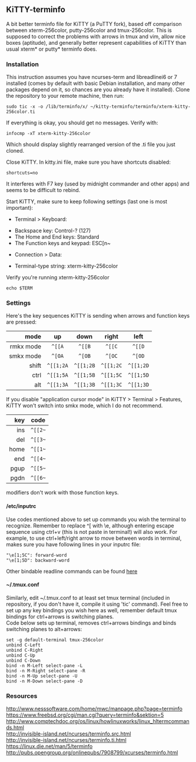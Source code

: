 ## KiTTY-terminfo
A bit better terminfo file for KiTTY (a PuTTY fork), based off comparison between xterm-256color, putty-256color and tmux-256color. This is supposed to correct the problems with arrows in tmux and vim, allow nice boxes (aptitude), and generally better represent capabilities of KiTTY than usual xterm\* or putty\* terminfo does.  
  
### Installation
This instruction assumes you have ncurses-term and libreadlinei6 or 7 installed (comes by default with basic Debian installation, and many other packages depend on it, so chances are you already have it installed).
Clone the repository to your remote machine, then run:  
```
sudo tic -x -o /lib/terminfo/x/ ~/kitty-terminfo/terminfo/xterm-kitty-256color.ti
```
  
If everything is okay, you should get no messages. Verify with:  
```
infocmp -xT xterm-kitty-256color
```
Which should display slightly rearranged version of the .ti file you just cloned.  
  
Close KiTTY. In kitty.ini file, make sure you have shortcuts disabled:
```
shortcuts=no
```
It interferes with F7 key (used by midnight commander and other apps) and seems to be difficult to rebind.

Start KiTTY, make sure to keep following settings (last one is most important):
- Terminal > Keyboard:
 * Backspace key: Control-? (127)
 * The Home and End keys: Standard
 * The Function keys and keypad: ESC[n~
- Connection > Data:
 * Terminal-type string: xterm-kitty-256color  
  
Verify you're running xterm-kitty-256color
```
echo $TERM
```
  
### Settings  
  
Here's the key sequences KiTTY is sending when arrows and function keys are pressed:  
  
|   mode    |     up    |    down   |   right   |    left   |
| --------: | :-------: | :-------: | :-------: | :-------: |
| rmkx mode |   `^[[A`  |   `^[[B`  |   `^[[C`  |   `^[[D`  |
| smkx mode |   `^[OA`  |   `^[OB`  |   `^[OC`  |   `^[OD`  |
|   shift   | `^[[1;2A` | `^[[1;2B` | `^[[1;2C` | `^[[1;2D` |
|    ctrl   | `^[[1;5A` | `^[[1;5B` | `^[[1;5C` | `^[[1;5D` |
|     alt   | `^[[1;3A` | `^[[1;3B` | `^[[1;3C` | `^[[1;3D` |
  
If you disable "application cursor mode" in KiTTY > Terminal > Features, KiTTY won't switch into smkx mode, which I do not recommend.  
  
| key | code |
| ---: | :---: |
| ins | `^[[2~` |
| del | `^[[3~` |
| home | `^[[1~` |
| end | `^[[4~` |
| pgup | `^[[5~` |
| pgdn | `^[[6~` |
  
modifiers don't work with those function keys.  

#### /etc/inputrc
Use codes mentioned above to set up commands you wish the terminal to recognize. Remember to replace ^[ with \e, although entering escape sequence using ctrl+v (this is not paste in terminal!) will also work.
For example, to use ctrl+left/right arrow to move between words in terminal, makes sure you have following lines in your inputrc file:  
```
"\e[1;5C": forward-word
"\e[1;5D": backward-word
```
Other bindable readline commands can be found [here](https://www.gnu.org/software/bash/manual/html_node/Bindable-Readline-Commands.html)  

#### ~/.tmux.conf
Similarly, edit ~/.tmux.conf to at least set tmux terminal (included in repository, if you don't have it, compile it using 'tic' command). Feel free to set up any key bindings you wish here as well, remember default tmux bindings for ctrl+arrows is switching planes.  
Code below sets up terminal, removes ctrl+arrows bindings and binds switching planes to alt+arrows:    
```
set -g default-terminal tmux-256color
unbind C-Left
unbind C-Right
unbind C-Up
unbind C-Down
bind -n M-Left select-pane -L
bind -n M-Right select-pane -R
bind -n M-Up select-pane -U
bind -n M-Down select-pane -D
```

### Resources
http://www.nesssoftware.com/home/mwc/manpage.php?page=terminfo  
https://www.freebsd.org/cgi/man.cgi?query=terminfo&sektion=5  
http://www.comptechdoc.org/os/linux/howlinuxworks/linux_hltermcommands.html  
http://invisible-island.net/ncurses/terminfo.src.html  
http://invisible-island.net/ncurses/terminfo.ti.html  
https://linux.die.net/man/5/terminfo  
http://pubs.opengroup.org/onlinepubs/7908799/xcurses/terminfo.html  

